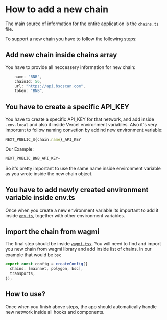 # How to add a new chain

The main source of information for the entire application is the [`chains.ts`](./chains.ts) file.

To support a new chain you have to follow the following steps:

## Add new chain inside chains array

You have to provide all neccessery information for new chain:

```ts
    name: "BNB",
    chainId: 56,
    url: "https://api.bscscan.com",
    token: "BNB",
```

## You have to create a specific API_KEY

You have to create a specific API_KEY for that network, and add inside `.env.local` and also it inside Vercel environment variables. Also it's very important to follow naming convetion by addind new environment variable:

```ts
NEXT_PUBLIC_${chain.name}_API_KEY
```

Our Example:

```ts
NEXT_PUBLIC_BNB_API_KEY=
```

So it's pretty important to use the same name inside environment variable as you wrote inside the new chain object.

## You have to add newly created environment variable inside env.ts

Once when you create a new environment variable its important to add it inside [`env.ts`](../env.ts), together with other environment variables.

## import the chain from wagmi

The final step should be inside [`wagmi.tsx`](../wagmi.tsx). You will need to find and import you new chain from wagmi library and add inside list of chains. In our example that would be `bsc`

```ts
export const config = createConfig({
  chains: [mainnet, polygon, bsc],
  transports,
});
```

## How to use?

Once when you finish above steps, the app should automatically handle new network inside all hooks and components.
